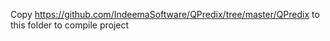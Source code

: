 Copy https://github.com/IndeemaSoftware/QPredix/tree/master/QPredix to this folder to compile project
